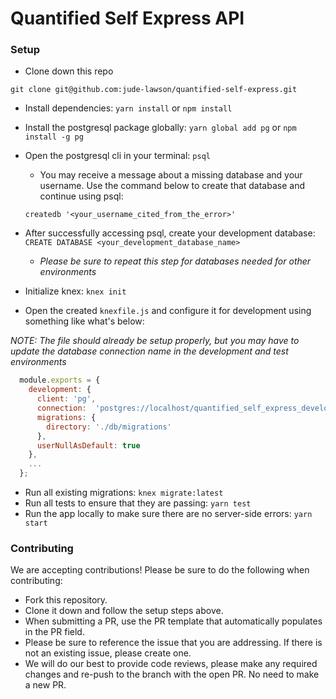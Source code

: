 # Quantified Self Express API

### Setup
- Clone down this repo

```
git clone git@github.com:jude-lawson/quantified-self-express.git
```

- Install dependencies: `yarn install` or `npm install`
- Install the postgresql package globally: `yarn global add pg` or `npm install -g pg`
- Open the postgresql cli in your terminal: `psql`
  - You may receive a message about a missing database and your username. Use the command below to create that database and continue using psql:
  
  ```shell
  createdb '<your_username_cited_from_the_error>'
  ```

- After successfully accessing psql, create your development database: `CREATE DATABASE <your_development_database_name>`
  - _Please be sure to repeat this step for databases needed for other environments_

- Initialize knex: `knex init`
- Open the created `knexfile.js` and configure it for development using something like what's below:

_NOTE: The file should already be setup properly, but you may have to update the database connection name in the development and test environments_

```javascript
  module.exports = {
    development: {
      client: 'pg',
      connection:  'postgres://localhost/quantified_self_express_development',
      migrations: {
        directory: './db/migrations'
      },
      userNullAsDefault: true
    },
    ...
  };
```

- Run all existing migrations: `knex migrate:latest`
- Run all tests to ensure that they are passing: `yarn test`
- Run the app locally to make sure there are no server-side errors: `yarn start`

### Contributing

We are accepting contributions!
Please be sure to do the following when contributing:

- Fork this repository.
- Clone it down and follow the setup steps above.
- When submitting a PR, use the PR template that automatically populates in the PR field.
- Please be sure to reference the issue that you are addressing. If there is not an existing issue, please create one.
- We will do our best to provide code reviews, please make any required changes and re-push to the branch with the open PR. No need to make a new PR.
